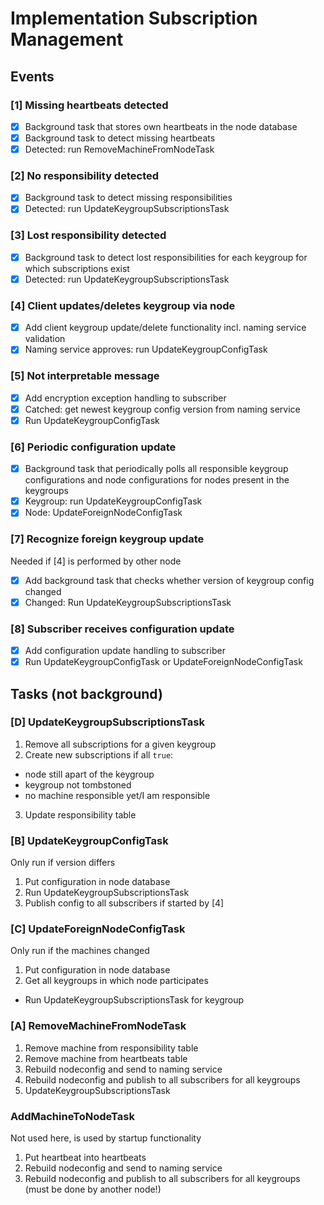 # Implementation Subscription Management

## Events

### [1] Missing heartbeats detected

- [x] Background task that stores own heartbeats in the node database
- [x] Background task to detect missing heartbeats
- [x] Detected: run RemoveMachineFromNodeTask

### [2] No responsibility detected
- [x] Background task to detect missing responsibilities
- [x] Detected: run UpdateKeygroupSubscriptionsTask

### [3] Lost responsibility detected

- [x] Background task to detect lost responsibilities for each keygroup for which subscriptions exist
- [x] Detected: run UpdateKeygroupSubscriptionsTask

### [4] Client updates/deletes keygroup via node

- [x] Add client keygroup update/delete functionality incl. naming service validation
- [x] Naming service approves: run UpdateKeygroupConfigTask

### [5] Not interpretable message

- [x] Add encryption exception handling to subscriber
- [x] Catched: get newest keygroup config version from naming service
- [x] Run UpdateKeygroupConfigTask

### [6] Periodic configuration update

- [x] Background task that periodically polls all responsible keygroup configurations and node configurations for nodes present in the keygroups
- [x] Keygroup: run UpdateKeygroupConfigTask
- [x] Node: UpdateForeignNodeConfigTask

### [7] Recognize foreign keygroup update
Needed if [4] is performed by other node

- [x] Add background task that checks whether version of keygroup config changed
- [x] Changed: Run UpdateKeygroupSubscriptionsTask

### [8] Subscriber receives configuration update

- [x] Add configuration update handling to subscriber
- [x] Run UpdateKeygroupConfigTask or UpdateForeignNodeConfigTask

## Tasks (not background)

### [D] UpdateKeygroupSubscriptionsTask

1. Remove all subscriptions for a given keygroup
2. Create new subscriptions if all `true`:
  - node still apart of the keygroup
  - keygroup not tombstoned
  - no machine responsible yet/I am responsible
3. Update responsibility table

### [B] UpdateKeygroupConfigTask
Only run if version differs

1. Put configuration in node database
2. Run UpdateKeygroupSubscriptionsTask
3. Publish config to all subscribers if started by [4]

### [C] UpdateForeignNodeConfigTask
Only run if the machines changed

1. Put configuration in node database
2. Get all keygroups in which node participates
  * Run UpdateKeygroupSubscriptionsTask for keygroup

### [A] RemoveMachineFromNodeTask

1. Remove machine from responsibility table
2. Remove machine from heartbeats table
3. Rebuild nodeconfig and send to naming service
4. Rebuild nodeconfig and publish to all subscribers for all keygroups
5. UpdateKeygroupSubscriptionsTask

### AddMachineToNodeTask
Not used here, is used by startup functionality

1. Put heartbeat into heartbeats
2. Rebuild nodeconfig and send to naming service
3. Rebuild nodeconfig and publish to all subscribers for all keygroups (must be done by another node!)
